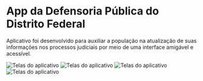 # App da Defensoria Pública do Distrito Federal

 Aplicativo foi desenvolvido para auxiliar a população na atualização de suas informações nos processos judiciais por meio de uma interface amigável e acessível.

![Telas do aplicativo](.../assets/primeiro.png)
![Telas do aplicativo](.../assets/segundo.png)
![Telas do aplicativo](.../assets/terceiro.png)
![Telas do aplicativo](.../assets/quarto.png)